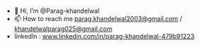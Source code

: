 - 👋 Hi, I’m @Parag-khandelwal
- 📫 How to reach me parag.khandelwal2003@gmail.com / khandelwalparag025@gmail.com
- linkedIn : www.linkedin.com/in/parag-khandelwal-479b91223


<!---
Parag-khandelwal/Parag-khandelwal is a ✨ special ✨ repository because its `README.md` (this file) appears on your GitHub profile.
You can click the Preview link to take a look at your changes.
--->
